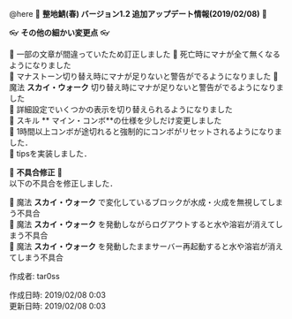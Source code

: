 @here 
:cherry_blossom:  **__整地鯖(春) バージョン1.2 追加アップデート情報(2019/02/08)__** :cherry_blossom:  



:eyeglasses: **__その他の細かい変更点__** :eyeglasses:    

:diamond_shape_with_a_dot_inside: 一部の文章が間違っていたため訂正しました
:diamond_shape_with_a_dot_inside: 死亡時にマナが全て無くなるようになりました  
:diamond_shape_with_a_dot_inside: マナストーン切り替え時にマナが足りないと警告がでるようになりました
:diamond_shape_with_a_dot_inside: 魔法 **スカイ・ウォーク** 切り替え時にマナが足りないと警告がでるようになりました  
:diamond_shape_with_a_dot_inside: 詳細設定でいくつかの表示を切り替えられるようになりました  
:diamond_shape_with_a_dot_inside: スキル ** マイン・コンボ**の仕様を少しだけ変更しました  
:diamond_shape_with_a_dot_inside: 1時間以上コンボが途切れると強制的にコンボがリセットされるようになりました．  
:diamond_shape_with_a_dot_inside: tipsを実装しました．  


:bow: **__不具合修正__** :bow:   
以下の不具合を修正しました．  

:diamond_shape_with_a_dot_inside: 魔法 **スカイ・ウォーク** で変化しているブロックが水成・火成を無視してしまう不具合  
:diamond_shape_with_a_dot_inside: 魔法 **スカイ・ウォーク** を発動しながらログアウトすると水や溶岩が消えてしまう不具合  
:diamond_shape_with_a_dot_inside: 魔法 **スカイ・ウォーク** を発動したままサーバー再起動すると水や溶岩が消えてしまう不具合  



作成者: tar0ss  

作成日時: 2019/02/08 0:03  
更新日時: 2019/02/08 0:03